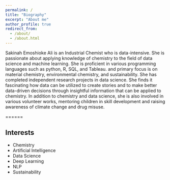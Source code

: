 ```yaml
---
permalink: /
title: "Biography"
excerpt: "About me"
author_profile: true
redirect_from: 
  - /about/
  - /about.html
---
```


Sakinah Emoshioke Ali is an Industrial Chemist who is data-intensive. She is passionate about applying knowledge of chemistry to the field of data science and machine learning. She is proficient in various programming languages such as python, R, SQL, and Tableau. and primary focus is on material chemistry, environmental chemistry, and sustainability.
She has completed independent research projects in data science. She finds it fascinating how data can be utilized to create stories and to make better data-driven decisions through insightful information that can be applied to chemistry.
In addition to chemistry and data science, she is also involved in various volunteer works, mentoring children in skill development and raising awareness of climate change and drug misuse.

======
## Interests
* Chemistry
* Artificial Intelligence
* Data Science
* Deep Learning
* NLP
* Sustainability